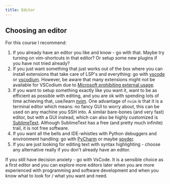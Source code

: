 ```yaml
---
title: Editor
---
```


## Choosing an editor

For this course I recommend:

1. If you already have an editor you like and know - go with that. Maybe try turning on vim-shortcuts in that editor? Or setup some new plugins if you have not tried already?
1. If you just want something that just works out of the box where you can install extensions that take care of LSP's and everything: go with [vscode](https://code.visualstudio.com/docs/setup/linux) or [vscodium](https://vscodium.com/). However, be aware that many extensions might not be available for VSCodium due to [Microsoft prohibiting external usage](https://github.com/VSCodium/vscodium/blob/master/docs/index.md#extensions--marketplace).
1. If you want to setup something exactly like you want it, want to be as efficient as possible with editing, and you are ok with spending lots of time achieving that, use/learn [nvim](https://neovim.io/). One advantage of `nvim` is that it is a terminal editor which means: no fancy GUI to worry about, this can be used on any machine you SSH into. A similar bare-bones (and very fast) editor, but with a GUI instead, which can also be highly customized is [SublimeText](https://www.sublimetext.com/). Although SublimeText has a free (and pretty much infinite) trail, it is not free software.
1. If you want all the bells and IDE-whistles with Python debuggers and environment handling: go with [PyCharm](https://www.jetbrains.com/pycharm/) or maybe [spyder](https://www.spyder-ide.org/).
1. If you are just looking for editing text with syntax highlighting - choose any alternative really if you don't already have an editor.

If you still have decision anxiety - go with VsCode. It is a sensible choice as a first editor and you can explore more editors later when you are more experienced with programming and software development and when you know what to look for / what you want and need.
